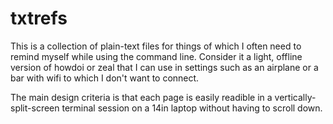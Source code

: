 # txtrefs

This is a collection of plain-text files for things
of which I often need to remind myself while using
the command line. Consider it a light, offline version 
of howdoi or zeal that I can use in settings such as 
an airplane or a bar with wifi to which I don't want 
to connect.

The main design criteria is that each page is easily
readible in a vertically-split-screen terminal session
on a 14in laptop without having to scroll down.
